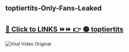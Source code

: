 
 ## toptiertits-Only-Fans-Leaked

# <h2><a href="https://clipsfans.com/toptiertits&ref=git">🔗 Click to LINKS ⏩⏩ 👉 🟢 toptiertits </a></h2>

<a href="https://clipsfans.com/toptiertits&ref=git" rel="nofollow" data-target="animated-image.originalLink"><img src="https://i.ibb.co.com/xMMVF88/686577567.gif" alt="Viral Video Original" style="max-width: 100%; display: inline-block;" data-target="animated-image.originalImage"></a>
